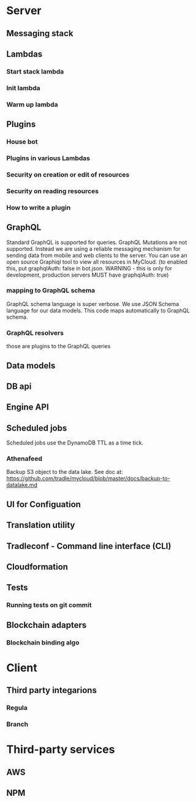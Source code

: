 # Server
## Messaging stack 
## Lambdas 
### Start stack lambda 
### Init lambda 
### Warm up lambda 
## Plugins 
### House bot
### Plugins in various Lambdas
### Security on creation or edit of resources
### Security on reading resources
### How to write a plugin 
## GraphQL
Standard GraphQL is supported for queries. GraphQL Mutations are not supported. Instead we are using a reliable messaging mechanism for sending data from mobile and web clients to the server. 
You can use an open source Graphiql tool to view all resources in MyCloud. 
(to enabled this, put graphqlAuth: false in bot.json. WARNING - this is only for development, production  servers MUST have graphqlAuth: true)
### mapping to GraphQL schema
GraphQL schema language is super verbose. We use JSON Schema language for our data models. 
This code maps automatically to GraphQL schema. 
### GraphQL resolvers
those are plugins to the GraphQL queries
## Data models
## DB api 
## Engine API
## Scheduled jobs
Scheduled jobs use the DynamoDB TTL as a time tick. 

### Athenafeed 
Backup S3 object to the data lake. See doc at: https://github.com/tradle/mycloud/blob/master/docs/backup-to-datalake.md

## UI for Configuation
## Translation utility
## Tradleconf - Command line interface (CLI) 
## Cloudformation 
## Tests
### Running tests on git commit
## Blockchain adapters
### Blockchain binding algo

# Client
## Third party integarions
### Regula
### Branch

# Third-party services
## AWS
## NPM

